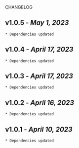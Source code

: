 <!--
changelogUtils.file is auto-generated using the monorepo-scripts package. Don't edit directly.
Edit the package's CHANGELOG.json file only.
-->

CHANGELOG

## v1.0.5 - _May 1, 2023_

    * Dependencies updated

## v1.0.4 - _April 17, 2023_

    * Dependencies updated

## v1.0.3 - _April 17, 2023_

    * Dependencies updated

## v1.0.2 - _April 16, 2023_

    * Dependencies updated

## v1.0.1 - _April 10, 2023_

    * Dependencies updated
